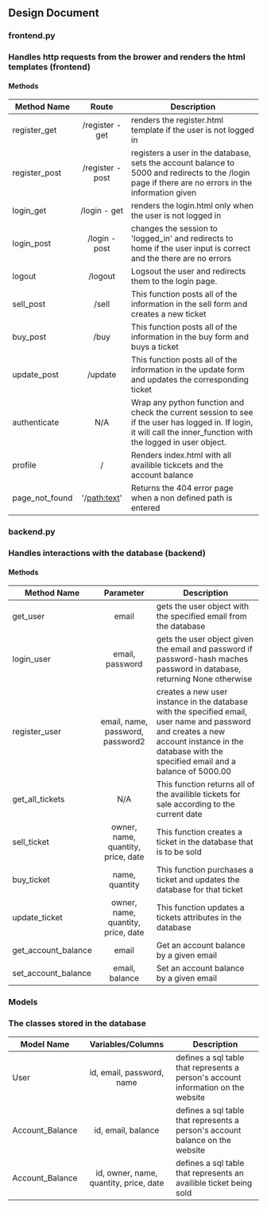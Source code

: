 ## Design Document

### frontend.py 
### Handles http requests from the brower and renders the html templates (frontend)

#### Methods

| Method Name | Route | Description |
|-------------|:-----:|-------------|
| register_get | /register - get | renders the register.html template if the user is not logged in |
| register_post | /register - post | registers a user in the database, sets the account balance to 5000 and redirects to the /login page if there are no errors in the information given |
| login_get | /login - get | renders the login.html only when the user is not logged in |
| login_post | /login - post  | changes the session to 'logged_in' and redirects to home if the user input is correct and the there are no errors |
| logout | /logout | Logsout the user and redirects them to the login page. |
| sell_post | /sell | This function posts all of the information in the sell form and creates a new ticket |
| buy_post | /buy | This function posts all of the information in the buy form and buys a ticket |
| update_post | /update | This function posts all of the information in the update form and updates the corresponding ticket |
| authenticate | N/A | Wrap any python function and check the current session to see if the user has logged in. If login, it will call the inner_function with the logged in user object. |
| profile | / |  Renders index.html with all availible tickcets and the account balance |
| page_not_found | '/<path:text>' | Returns the 404 error page when a non defined path is entered |


### backend.py
### Handles interactions with the database (backend)

#### Methods

| Method Name | Parameter | Description |
|-------------|:---------:|-------------|
| get_user | email | gets the user object with the specified email from the database |
| login_user | email, password | gets the user object given the email and password if password-hash maches password in database, returning None otherwise |
| register_user | email, name, password, password2 | creates a new user instance in the database with the specified email, user name and password and creates a new account instance in the database with the specified email and a balance of 5000.00 |
| get_all_tickets | N/A | This function returns all of the availible tickets for sale according to the current date |
| sell_ticket | owner, name, quantity, price, date | This function creates a ticket in the database that is to be sold |
| buy_ticket | name, quantity | This function purchases a ticket and updates the database for that ticket |
| update_ticket | owner, name, quantity, price, date | This function updates a tickets attributes in the database |
| get_account_balance| email | Get an account balance by a given email |
| set_account_balance| email, balance | Set an account balance by a given email |

### Models
### The classes stored in the database

| Model Name | Variables/Columns | Description |
|------------|:-----------------:|-------------|
| User | id, email, password, name | defines a sql table that represents a person's account information on the website |
| Account_Balance | id, email, balance | defines a sql table that represents a person's account balance on the website |
| Account_Balance | id, owner, name, quantity, price, date | defines a sql table that represents an availible ticket being sold |


